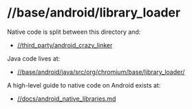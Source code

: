 # //base/android/library_loader

Native code is split between this directory and:
 * [//third_party/android_crazy_linker](../../../third_party/android_crazy_linker/README.chromium)

Java code lives at:
 * [//base/android/java/src/org/chromium/base/library_loader/](../java/src/org/chromium/base/library_loader/)

A high-level guide to native code on Android exists at:
 * [//docs/android_native_libraries.md](../../../docs/android_native_libraries.md)
